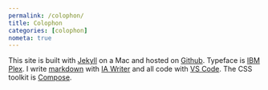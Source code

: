 ```yaml
---
permalink: /colophon/
title: Colophon
categories: [colophon]
nometa: true
---
```

This site is built with [Jekyll](https://jekyllrb.com) on a Mac and hosted on [Github](https://github.com). Typeface is [IBM Plex](https://www.ibm.com/plex/). I write [markdown](https://www.markdownguide.org) with [IA Writer](https://ia.net/writer) and all code with [VS Code](https://code.visualstudio.com). The CSS toolkit is [Compose](/tools/compose/).
